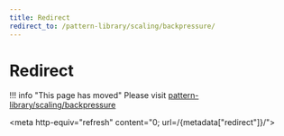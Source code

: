 ```yaml
---
title: Redirect
redirect_to: /pattern-library/scaling/backpressure/
---
```


# Redirect

!!! info "This page has moved"
    Please visit [pattern-library/scaling/backpressure](/pattern-library/scaling/backpressure/index.md)

<meta http-equiv="refresh" content="0; url=/{metadata["redirect"]}/">